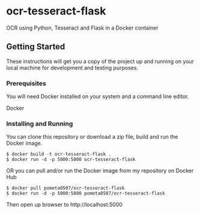 # ocr-tesseract-flask
OCR using Python, Tesseract and Flask in a Docker container

## Getting Started
These instructions will get you a copy of the project up and running on your local machine for development and testing purposes.

### Prerequisites
You will need Docker installed on your system and a command line editor.

  Docker

### Installing and Running
You can clone this repository or download a zip file, build and run the Docker image.

```
$ docker build -t ocr-tesseract-flask .
$ docker run -d -p 5000:5000 ocr-tesseract-flask
```
OR you can pull and/or run the Docker image from my repository on Docker Hub

```
$ docker pull pometa0507/ocr-tesseract-flask
$ docker run -d -p 5000:5000 pometa0507/ocr-tesseract-flask
```

Then open up browser to http://localhost:5000
